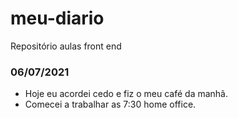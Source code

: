 # meu-diario
Repositório aulas front end

### 06/07/2021
- Hoje eu acordei cedo e fiz o meu café da manhã.
- Comecei a trabalhar as 7:30 home office.
